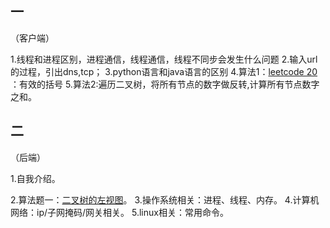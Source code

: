 ## 一

（客户端）

1.线程和进程区别，进程通信，线程通信，线程不同步会发生什么问题
2.输入url的过程，引出dns,tcp；
3.python语言和java语言的区别
4.算法1：[leetcode 20](https://leetcode-cn.com/problems/valid-parentheses/) ：有效的括号
5.算法2:遍历二叉树，将所有节点的数字做反转,计算所有节点数字之和。 



## 二

（后端）

1.自我介绍。

2.算法题一：[二叉树的左视图](https://leetcode-cn.com/problems/binary-tree-right-side-view/)。
3.操作系统相关：进程、线程、内存。
4.计算机网络：ip/子网掩码/网关相关。
5.linux相关：常用命令。





